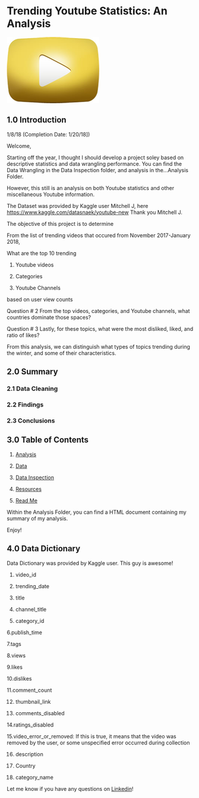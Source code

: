 # Trending Youtube Statistics: An Analysis

![Youtube Gold Play Button](Resources/Images/youtube-gold-play-button.jpg)

## 1.0 Introduction

1/8/18
(Completion Date: 1/20/18])

Welcome,

Starting off the year, I thought I should develop a project soley based on descriptive statistics and data wrangling performance. You can find the Data Wrangling in the Data Inspection folder, and analysis in the...Analysis Folder.

However, this still is an analysis on both Youtube statistics and other miscellaneous Youtube information. 

The Dataset was provided by Kaggle user Mitchell J, here https://www.kaggle.com/datasnaek/youtube-new Thank you Mitchell J.

The objective of this project is to determine

From the list of trending videos that occured from November 2017-January 2018,

What are the top 10 trending

1. Youtube videos

2. Categories

3. Youtube Channels

based on user view counts

Question # 2
From the top videos, categories, and Youtube channels, what countries dominate those spaces?

Question # 3
Lastly, for these topics, what were the most disliked, liked, and ratio of likes?

From this analysis, we can distinguish what types of topics trending during the winter, and some of their characteristics.

## 2.0 Summary

### 2.1 Data Cleaning

### 2.2 Findings

### 2.3 Conclusions

## 3.0 Table of Contents

1. [Analysis](Analysis)

3. [Data](Data)

4. [Data Inspection](DataInspection)

5. [Resources](Resources)

6. [Read Me](README.md)


Within the Analysis Folder, you can find a HTML document containing my summary of my analysis. 

Enjoy! 

## 4.0 Data Dictionary


Data Dictionary was provided by Kaggle user. This guy is awesome!

1. video_id

2. trending_date 

3. title

4. channel_title

5. category_id

6.publish_time 

7.tags 

8.views

9.likes

10.dislikes

11.comment_count

12. thumbnail_link

13. comments_disabled

14.ratings_disabled

15.video_error_or_removed: If this is true, it means that the video was removed by the user, 
or some unspecified error occurred during collection

16. description

17. Country

18. category_name

Let me know if you have any questions on [Linkedin](https://www.linkedin.com/in/raulm8/)!